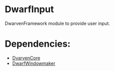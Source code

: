 # DwarfInput
DwarvenFramework module to provide user input.

Dependencies:
=============
- [DvarvenCore](https://github.com/Caostick/DwarvenFramework/tree/main/DwarvenCore)
- [DwarfWindowmaker](https://github.com/Caostick/DwarvenFramework/tree/main/DwarfWindowmaker)
